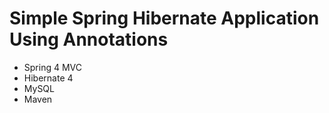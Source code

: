 # Simple Spring Hibernate Application Using Annotations

- Spring 4 MVC
- Hibernate 4
- MySQL
- Maven
